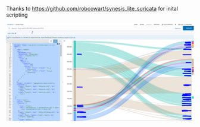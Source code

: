Thanks to https://github.com/robcowart/synesis_lite_suricata for inital scripting

![Visual](https://github.com/Nimdy/SELKS-Kibana/blob/master/Visual-Flow/visual.PNG)
